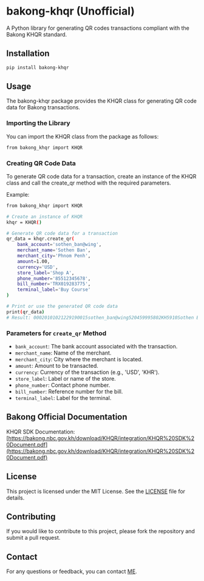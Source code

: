 # bakong-khqr (Unofficial)

A Python library for generating QR codes transactions compliant with the Bakong KHQR standard.

## Installation

```bash
pip install bakong-khqr
```

## Usage

The bakong-khqr package provides the KHQR class for generating QR code data for Bakong transactions.

### Importing the Library

You can import the KHQR class from the package as follows:

```bash
from bakong_khqr import KHQR
```

### Creating QR Code Data

To generate QR code data for a transaction, create an instance of the KHQR class and call the create_qr method with the required parameters.

Example:

```bash
from bakong_khqr import KHQR

# Create an instance of KHQR
khqr = KHQR()

# Generate QR code data for a transaction
qr_data = khqr.create_qr(
    bank_account='sothen_ban@wing',
    merchant_name='Sothen Ban',
    merchant_city='Phnom Penh',
    amount=1.00,
    currency='USD',
    store_label='Shop A',
    phone_number='85512345678',
    bill_number='TRX019283775',
    terminal_label='Buy Course'
)

# Print or use the generated QR code data
print(qr_data)
# Result: 00020101021229190015sothen_ban@wing520459995802KH5910Sothen Ban6010Phnom Penh99170013172309296559054011530384062550112TRX0192837750211855156052270306Shop A0710Buy Course63040D95
```

### Parameters for `create_qr` Method

- `bank_account`: The bank account associated with the transaction.
- `merchant_name`: Name of the merchant.
- `merchant_city`: City where the merchant is located.
- `amount`: Amount to be transacted.
- `currency`: Currency of the transaction (e.g., 'USD', 'KHR').
- `store_label`: Label or name of the store.
- `phone_number`: Contact phone number.
- `bill_number`: Reference number for the bill.
- `terminal_label`: Label for the terminal.

## Bakong Official Documentation

KHQR SDK Documentation: [https://bakong.nbc.gov.kh/download/KHQR/integration/KHQR%20SDK%20Document.pdf](https://bakong.nbc.gov.kh/download/KHQR/integration/KHQR%20SDK%20Document.pdf)

## License

This project is licensed under the MIT License. See the [LICENSE](https://github.com/bsthen/bakong-khqr/blob/main/LICENSE) file for details.

## Contributing

If you would like to contribute to this project, please fork the repository and submit a pull request.

## Contact

For any questions or feedback, you can contact [ME](mailto:bansokthen@gmail.com).

